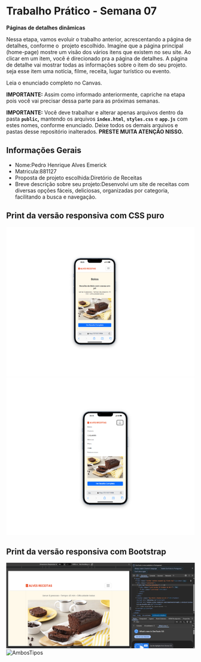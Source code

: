 # Trabalho Prático - Semana 07

**Páginas de detalhes dinâmicas**

Nessa etapa, vamos evoluir o trabalho anterior, acrescentando a página de detalhes, conforme o  projeto escolhido. Imagine que a página principal (home-page) mostre um visão dos vários itens que existem no seu site. Ao clicar em um item, você é direcionado pra a página de detalhes. A página de detalhe vai mostrar todas as informações sobre o item do seu projeto. seja esse item uma notícia, filme, receita, lugar turístico ou evento.

Leia o enunciado completo no Canvas. 

**IMPORTANTE:** Assim como informado anteriormente, capriche na etapa pois você vai precisar dessa parte para as próximas semanas. 

**IMPORTANTE:** Você deve trabalhar e alterar apenas arquivos dentro da pasta **`public`,** mantendo os arquivos **`index.html`**, **`styles.css`** e **`app.js`** com estes nomes, conforme enunciado. Deixe todos os demais arquivos e pastas desse repositório inalterados. **PRESTE MUITA ATENÇÃO NISSO.**

## Informações Gerais

- Nome:Pedro Henrique Alves Emerick
- Matricula:881127
- Proposta de projeto escolhida:Diretório de Receitas
- Breve descrição sobre seu projeto:Desenvolvi um site de receitas com diversas opções fáceis, deliciosas, organizadas por categoria, facilitando a busca e navegação.


## Print da versão responsiva com CSS puro

![Versão responsiva](PrintResponsividade1.jpg)
![Versão responsiva](PrintResponsividade2.jpg)


## Print da versão responsiva com Bootstrap

![Detalhes](PrintDosDetalhes.jpg)
![AmbosTipos](PrintAmbosTipos.jpg)
